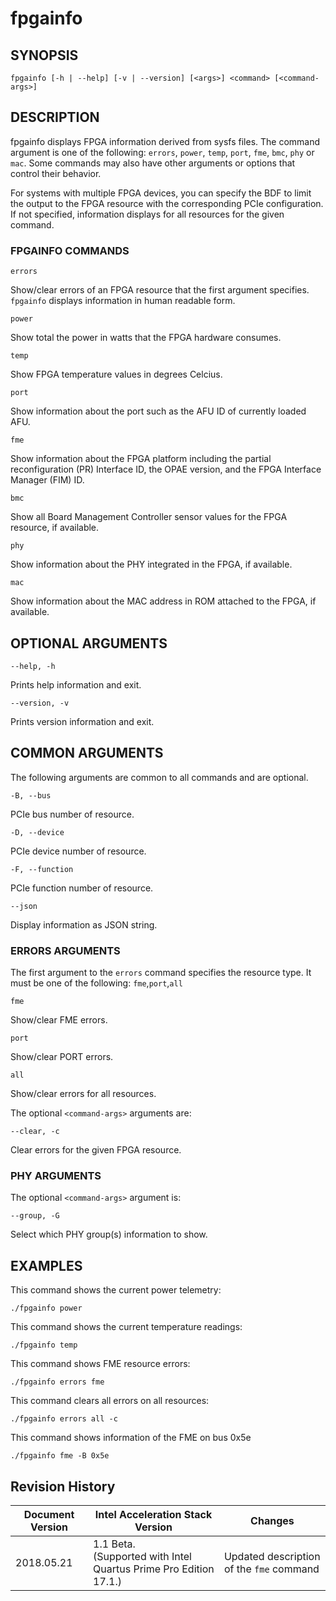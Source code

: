 # fpgainfo #

## SYNOPSIS ##
```console
fpgainfo [-h | --help] [-v | --version] [<args>] <command> [<command-args>]
```


## DESCRIPTION ##
fpgainfo displays FPGA information derived from sysfs files. The command argument is one of the following:
`errors`, `power`, `temp`, `port`, `fme`, `bmc`, `phy` or `mac`.
Some commands may also have other arguments or options that control their behavior.

For systems with multiple FPGA devices, you can specify the BDF to limit the output to the FPGA resource
with the corresponding PCIe configuration. If not specified, information displays for all resources for
the given command.

### FPGAINFO COMMANDS ##
`errors`

Show/clear errors of an FPGA resource that the first argument specifies.
`fpgainfo` displays information in human readable form.

`power`

Show total the power in watts that the FPGA hardware consumes.

`temp`

 Show FPGA temperature values in degrees Celcius.

`port`

Show information about the port such as the AFU ID of currently loaded AFU.

`fme`

Show information about the FPGA platform including the partial reconfiguration (PR) Interface ID, the OPAE version,
and the FPGA Interface Manager (FIM) ID.

`bmc`

Show all Board Management Controller sensor values for the FPGA resource, if available.

`phy`

Show information about the PHY integrated in the FPGA, if available.

`mac`

Show information about the MAC address in ROM attached to the FPGA, if available.

## OPTIONAL ARGUMENTS ##
`--help, -h`

Prints help information and exit.

`--version, -v`

Prints version information and exit.

## COMMON ARGUMENTS ##
The following arguments are common to all commands and are optional.

`-B, --bus`

PCIe bus number of resource.

`-D, --device`

PCIe device number of resource.

`-F, --function`

PCIe function number of resource.

`--json`

Display information as JSON string.

### ERRORS ARGUMENTS ###
The first argument to the `errors` command specifies the resource type. It must be one of the following:
   `fme`,`port`,`all`

`fme`

 Show/clear FME errors. 

`port`

 Show/clear PORT errors.

`all`

Show/clear errors for all resources.

The optional `<command-args>` arguments are:

`--clear, -c`

Clear errors for the given FPGA resource.


### PHY ARGUMENTS ###
The optional `<command-args>` argument is:

`--group, -G`

Select which PHY group(s) information to show.


## EXAMPLES ##
This command shows the current power telemetry:
```console
./fpgainfo power
```

This command shows the current temperature readings:
```console
./fpgainfo temp
```

This command shows FME resource errors:
```console
./fpgainfo errors fme
```
This command clears all errors on all resources:
```console
./fpgainfo errors all -c
```
This command shows information of the FME on bus 0x5e
```console
./fpgainfo fme -B 0x5e
```

## Revision History ##

 | Document Version |  Intel Acceleration Stack Version  | Changes  |
 | ---------------- |------------------------------------|----------|
 | 2018.05.21 | 1.1 Beta. <br>(Supported with Intel Quartus Prime Pro Edition 17.1.) | Updated description of the `fme` command | 

